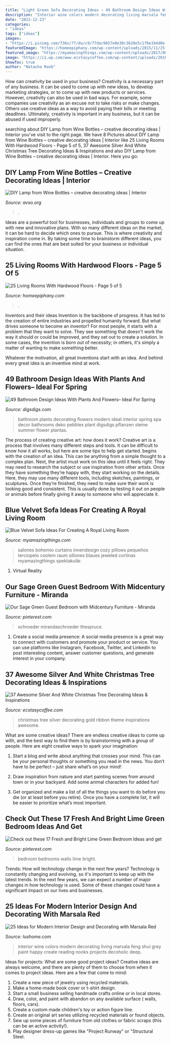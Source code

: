 ```yaml
---
title: "Light Green Sofa Decorating Ideas ~ 49 Bathroom Design Ideas With Plants And Flowers– Ideal For Spring"
description: "Interior wine colors modern decorating living marsala feng shui grey paint happy create reading nooks projects decoholic deep"
date: "2022-12-23"
categories:
- "ideas"
tags: ["ideas"]
images:
- "https://i.pinimg.com/736x/77/da/c9/77dac9657e0e30c3628e5c1f6e194d0e--sage-green-bedroom-green-bedroom-design.jpg"
featuredImage: "https://homeepiphany.com/wp-content/uploads/2015/11/25-Living-Rooms-With-Hardwood-Floors-23.jpg"
featured_image: "https://myamazingthings.com/wp-content/uploads/2017/08/blue-velvet-sofa-5.jpg"
image: "https://i1.wp.com/www.ecstasycoffee.com/wp-content/uploads/2016/10/Christmas-tree-in-gold-and-silver-theme-with-ribbon.jpg"
ShowToc: true
author: "Natasha Roob"
---
```



How can creativity be used in your business?
Creativity is a necessary part of any business. It can be used to come up with new ideas, to develop marketing strategies, or to come up with new products or services. However, creativity can also be used in bad ways. For example, some companies use creativity as an excuse not to take risks or make changes. Others use creative ideas as a way to avoid paying their bills or meeting deadlines. Ultimately, creativity is important in any business, but it can be abused if used improperly.

	

		
searching about DIY Lamp from Wine Bottles – creative decorating ideas | Interior you've visit to the right page. We have 8 Pictures about DIY Lamp from Wine Bottles – creative decorating ideas | Interior like 25 Living Rooms With Hardwood Floors - Page 5 of 5, 37 Awesome Silver And White Christmas Tree Decorating Ideas &amp; Inspirations and also DIY Lamp from Wine Bottles – creative decorating ideas | Interior. Here you go:
		
    
## DIY Lamp From Wine Bottles – Creative Decorating Ideas | Interior

<img loading=lazy src="https://www.avso.org/wp-content/uploads/files/3/1/9/diy-lamp-from-wine-bottles-creative-decorating-ideas-11-319.jpg" onerror="this.onerror=null;this.src='https://tse4.mm.bing.net/th?id=OIP.RvBDqgZkOqHlbL6HQTK_HAHaLJ&amp;pid=15.1';" alt="DIY Lamp from Wine Bottles – creative decorating ideas | Interior">

_Source: avso.org_

>. 

	

Ideas are a powerful tool for businesses, individuals and groups to come up with new and innovative plans. With so many different ideas on the market, it can be hard to decide which ones to pursue. This is where creativity and inspiration come in. By taking some time to brainstorm different ideas, you can find the ones that are best suited for your business or individual situation.

    
## 25 Living Rooms With Hardwood Floors - Page 5 Of 5

<img loading=lazy src="https://homeepiphany.com/wp-content/uploads/2015/11/25-Living-Rooms-With-Hardwood-Floors-23.jpg" onerror="this.onerror=null;this.src='https://tse3.mm.bing.net/th?id=OIP.ccY7frgSCdkSMjM8VIeqDAHaFn&amp;pid=15.1';" alt="25 Living Rooms With Hardwood Floors - Page 5 of 5">

_Source: homeepiphany.com_

>. 

	

Inventors and their ideas
Invention is the backbone of progress. It has led to the creation of entire industries and propelled humanity forward. But what drives someone to become an inventor?
For most people, it starts with a problem that they want to solve. They see something that doesn't work the way it should or could be improved, and they set out to create a solution. In some cases, the invention is born out of necessity; in others, it's simply a matter of wanting to make something better.

Whatever the motivation, all great inventions start with an idea. And behind every great idea is an inventive mind at work.

    
## 49 Bathroom Design Ideas With Plants And Flowers– Ideal For Spring

<img loading=lazy src="http://www.digsdigs.com/photos/bathroom-design-ideas-with-plants-and-flowers-ideal-for-spring-36.jpg" onerror="this.onerror=null;this.src='https://tse2.mm.bing.net/th?id=OIP.6zrHCL42wLEVvgqF0KedRgAAAA&amp;pid=15.1';" alt="49 Bathroom Design Ideas With Plants And Flowers– Ideal For Spring">

_Source: digsdigs.com_

>bathroom plants decorating flowers modern ideal interior spring spa decor bathrooms deko pebbles plant digsdigs pflanzen steine summer flower plantas. 

	

The process of creating creative art: how does it work?
Creative art is a process that involves many different steps and tools. It can be difficult to know how it all works, but here are some tips to help get started. 
 begins with the creation of an idea. This can be anything from a simple thought to a complex plan. Next, the artist must work on this idea until it feels right. They may need to research the subject or use inspiration from other artists. Once they have something they’re happy with, they start working on the details. Here, they may use many different tools, including sketches, paintings, or sculptures. Once they’re finished, they need to make sure their work is looking good and consistent. This is usually done by testing it out on people or animals before finally giving it away to someone who will appreciate it.

    
## Blue Velvet Sofa Ideas For Creating A Royal Living Room

<img loading=lazy src="https://myamazingthings.com/wp-content/uploads/2017/08/blue-velvet-sofa-5.jpg" onerror="this.onerror=null;this.src='https://tse4.mm.bing.net/th?id=OIP.MWRIRhefcruuHeaoQ381CQHaE8&amp;pid=15.1';" alt="Blue Velvet Sofa Ideas For Creating A Royal Living Room">

_Source: myamazingthings.com_

>salones bohemio curtains innendesign cozy pillows pequeños terciopelo coolem raum sillones blaues jeweled cortinas myamazingthings spektakulär. 

	

1. Virtual Reality 

    
## Our Sage Green Guest Bedroom With Midcentury Furniture - Miranda

<img loading=lazy src="https://i.pinimg.com/736x/60/c1/ee/60c1ee1afab118d53eb879b1a6c2b712.jpg" onerror="this.onerror=null;this.src='https://tse2.mm.bing.net/th?id=OIP.ozr8XkOgswSpf5H4x-ue9AHaLI&amp;pid=15.1';" alt="Our Sage Green Guest Bedroom with Midcentury Furniture - Miranda">

_Source: pinterest.com_

>schroeder mirandaschroeder thespruce. 

	

1. Create a social media presence: A social media presence is a great way to connect with customers and promote your product or service. You can use platforms like Instagram, Facebook, Twitter, and LinkedIn to post interesting content, answer customer questions, and generate interest in your company.

    
## 37 Awesome Silver And White Christmas Tree Decorating Ideas &amp; Inspirations

<img loading=lazy src="https://i1.wp.com/www.ecstasycoffee.com/wp-content/uploads/2016/10/Christmas-tree-in-gold-and-silver-theme-with-ribbon.jpg" onerror="this.onerror=null;this.src='https://tse3.mm.bing.net/th?id=OIP.hXUfGhGbnaaXvDiABnMYaQAAAA&amp;pid=15.1';" alt="37 Awesome Silver And White Christmas Tree Decorating Ideas &amp; Inspirations">

_Source: ecstasycoffee.com_

>christmas tree silver decorating gold ribbon theme inspirations awesome. 

	

What are some creative ideas?
There are endless creative ideas to come up with, and the best way to find them is by brainstorming with a group of people. Here are eight creative ways to spark your imagination: 
1. Start a blog and write about anything that crosses your mind. This can be your personal thoughts or something you read in the news. You don’t have to be perfect – just share what’s on your mind!

2. Draw inspiration from nature and start painting scenes from around town or in your backyard. Add some animal characters for added fun!

3. Get organized and make a list of all the things you want to do before you die (or at least before you retire). Once you have a complete list, it will be easier to prioritize what’s most important.

    
## Check Out These 17 Fresh And Bright Lime Green Bedroom Ideas And Get

<img loading=lazy src="https://i.pinimg.com/736x/77/da/c9/77dac9657e0e30c3628e5c1f6e194d0e--sage-green-bedroom-green-bedroom-design.jpg" onerror="this.onerror=null;this.src='https://tse2.mm.bing.net/th?id=OIP.-arsEhWNDb0MOvhBa1X1RAHaJ4&amp;pid=15.1';" alt="Check out these 17 Fresh and Bright Lime Green Bedroom Ideas and get">

_Source: pinterest.com_

>bedroom bedrooms walls lime bright. 

	

Trends: How will technology change in the next few years?
Technology is constantly changing and evolving, so it's important to keep up with the latest trends. In the next few years, we can expect a number of major changes in how technology is used. Some of these changes could have a significant impact on our lives and businesses.

    
## 25 Ideas For Modern Interior Design And Decorating With Marsala Red

<img loading=lazy src="https://www.lushome.com/wp-content/uploads/2015/01/modern-interior-design-decorating-ideas-red-wine-room-colors-22.jpg" onerror="this.onerror=null;this.src='https://tse4.mm.bing.net/th?id=OIP.VSCJEm-Dgv5FI9eoIm6h-wHaLd&amp;pid=15.1';" alt="25 Ideas for Modern Interior Design and Decorating with Marsala Red">

_Source: lushome.com_

>interior wine colors modern decorating living marsala feng shui grey paint happy create reading nooks projects decoholic deep. 

	

Ideas for projects: What are some good project ideas?
Creative ideas are always welcome, and there are plenty of them to choose from when it comes to project ideas. Here are a few that come to mind: 
1. Create a new piece of jewelry using recycled materials.
2. Make a home-made book cover or t-shirt design.
3. Start a small business selling handmade crafts online or in local stores.
4. Draw, color, and paint with abandon on any available surface ( walls, floors, cars).
5. Create a custom made children's toy or action figure line. 
6. Create an original art series utilizing recycled materials or found objects.
7. Sew up some pieces of furniture from old clothes or fabric scraps (this can be an active activity!). 
8. Play designer dress-up games like "Project Runway" or "Structural Steel.

